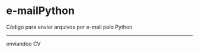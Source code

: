 # e-mailPython
Código para enviar arquivos por e-mail pelo Python
_________________________________________________________________
enviandoo CV
